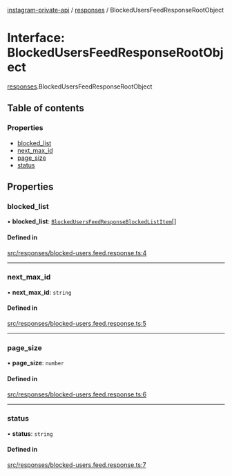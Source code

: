 [instagram-private-api](../../README.md) / [responses](../../modules/responses.md) / BlockedUsersFeedResponseRootObject

# Interface: BlockedUsersFeedResponseRootObject

[responses](../../modules/responses.md).BlockedUsersFeedResponseRootObject

## Table of contents

### Properties

- [blocked\_list](BlockedUsersFeedResponseRootObject.md#blocked_list)
- [next\_max\_id](BlockedUsersFeedResponseRootObject.md#next_max_id)
- [page\_size](BlockedUsersFeedResponseRootObject.md#page_size)
- [status](BlockedUsersFeedResponseRootObject.md#status)

## Properties

### blocked\_list

• **blocked\_list**: [`BlockedUsersFeedResponseBlockedListItem`](../../classes/responses/BlockedUsersFeedResponseBlockedListItem.md)[]

#### Defined in

[src/responses/blocked-users.feed.response.ts:4](https://github.com/Nerixyz/instagram-private-api/blob/b3351b9/src/responses/blocked-users.feed.response.ts#L4)

___

### next\_max\_id

• **next\_max\_id**: `string`

#### Defined in

[src/responses/blocked-users.feed.response.ts:5](https://github.com/Nerixyz/instagram-private-api/blob/b3351b9/src/responses/blocked-users.feed.response.ts#L5)

___

### page\_size

• **page\_size**: `number`

#### Defined in

[src/responses/blocked-users.feed.response.ts:6](https://github.com/Nerixyz/instagram-private-api/blob/b3351b9/src/responses/blocked-users.feed.response.ts#L6)

___

### status

• **status**: `string`

#### Defined in

[src/responses/blocked-users.feed.response.ts:7](https://github.com/Nerixyz/instagram-private-api/blob/b3351b9/src/responses/blocked-users.feed.response.ts#L7)
